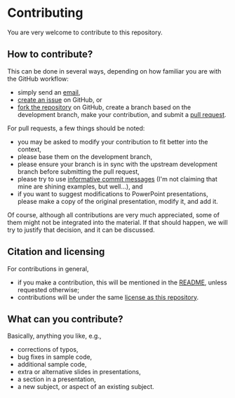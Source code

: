 # Contributing

You are very welcome to contribute to this repository.


## How to contribute?

This can be done in several ways, depending on how familiar you are with the
GitHub workflow:

  * simply send an [email](geertjan.bex@uhasselt.be),
  * [create an issue](https://help.github.com/articles/creating-an-issue/) on
    GitHub, or
  * [fork the repository](https://help.github.com/articles/fork-a-repo/) on
    GitHub, create a branch based on the development branch, make your
    contribution, and submit a [pull
    request](https://help.github.com/articles/about-pull-requests/).

For pull requests, a few things should be noted:

  * you may be asked to modify your contribution to fit better into the
    context,
  * please base them on the development branch,
  * please ensure your branch is in sync with the upstream development branch
    before submitting the pull request,
  * please try to use [informative commit
    messages](https://chris.beams.io/posts/git-commit/) (I'm not claiming that
    mine are shining examples, but well...), and
  * if you want to suggest modifications to PowerPoint presentations, please
    make a copy of the original presentation, modify it, and add it.

Of course, although all contributions are very much appreciated, some of them
might not be integrated into the material.  If that should happen, we will try
to justify that decision, and it can be discussed.


## Citation and licensing

For contributions in general,

  * if you make a contribution, this will be mentioned in the
    [README](README.md), unless requested otherwise;
  * contributions will be under the same [license as this repository](LICENSE).


## What can you contribute?
  
Basically, anything you like, e.g.,

  * corrections of typos,
  * bug fixes in sample code,
  * additional sample code,
  * extra or alternative slides in presentations,
  * a section in a presentation,
  * a new subject, or aspect of an existing subject.
